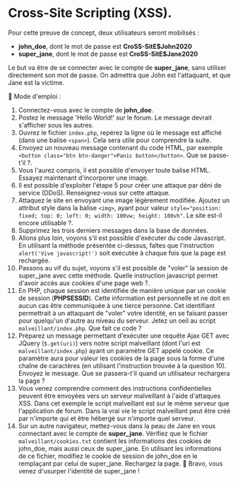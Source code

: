 # Cross-Site Scripting (XSS).

Pour cette preuve de concept, deux utilisateurs seront mobilisés :

- **john_doe**, dont le mot de passe est **CroSS-SitE\$John2020**
- **super_jane**, dont le mot de passe est **CroSS-SitE\$Jane2020**

Le but va être de se connecter avec le compte de **super_jane**, sans utiliser directement son mot de passe. On admettra que John est l'attaquant, et que Jane est la victime.

:bookmark_tabs: Mode d'emploi :

1. Connectez-vous avec le compte de **john_doe**.
2. Postez le message 'Hello World!' sur le forum. Le message devrait s'afficher sous les autres.
3. Ouvrez le fichier `index.php`, repérez la ligne où le message est affiché (dans une balise `<span>`). Cela sera utile pour comprendre la suite.
4. Envoyez un nouveau message contenant du code HTML, par exemple `<button class="btn btn-danger">Panic button</button>`. Que se passe-t'il ?.
5. Vous l'aurez compris, il est possible d'envoyer toute balise HTML. Essayez maintenant d'incorporer une image.
6. Il est possible d'exploiter l'étape 5 pour créer une attaque par déni de service (DDoS). Renseignez-vous sur cette attaque.
7. Attaquez le site en envoyant une image légèrement modifiée. Ajoutez un attribut style dans la balise `<img>`, ayant pour valeur `style="position: fixed; top: 0; left: 0; width: 100vw; height: 100vh"`. Le site est-il encore utilisable ?.
8. Supprimez les trois derniers messages dans la base de données.
9. Allons plus loin, voyons s'il est possible d'exécuter du code Javascript. En utilisant la méthode présentée ci-dessus, faîtes que l'instruction `alert('Vive javascript!')` soit exécutée à chaque fois que la page est rechargée.
10. Passons au vif du sujet, voyons s'il est possible de "voler" la session de super_jane avec cette méthode. Quelle instruction javascript permet d'avoir accès aux cookies d'une page web ?.
11. En PHP, chaque session est identifiée de manière unique par un cookie de session (**PHPSESSID**). Cette information est personnelle et ne doit en aucun cas être communiquée à une tierce personne. Cet identifiant permettrait à un attaquant de "voler" votre identité, en se faisant passer pour quelqu'un d'autre au niveau du serveur. Jetez un oeil au script `malveillant/index.php`. Que fait ce code ?
12. Préparez un message permettant d'exécuter une requête Ajax GET avec JQuery (`$.get(uri)`) vers notre script malveillant (dont l'uri est `malveillant/index.php`) ayant un paramètre GET appelé cookie. Ce paramètre aura pour valeur les cookies de la page sous la forme d'une chaîne de caractères (en utilisant l'instruction trouvée à la question 10). Envoyez le message. Que se passera-t'il quand un utilisateur rechargera la page ?
13. Vous venez comprendre comment des instructions confidentielles peuvent être envoyées vers un serveur malveillant à l'aide d'attaques XSS. Dans cet exemple le script malveillant est sur le même serveur que l'application de forum. Dans la vrai vie le script malveillant peut être créé par n'importe qui et être hébergé sur n'importe quel serveur.
14. Sur un autre navigateur, mettez-vous dans la peau de Jane en vous connectant avec le compte de **super_jane**. Vérifiez que le fichier `malveillant/cookies.txt` contient les informations des cookies de john_doe, mais aussi ceux de super_jane. En utilisant les informations de ce fichier, modifiez le cookie de session de john_doe en le remplaçant par celui de super_jane. Rechargez la page. :tada: Bravo, vous venez d'usurper l'identité de super_jane !
